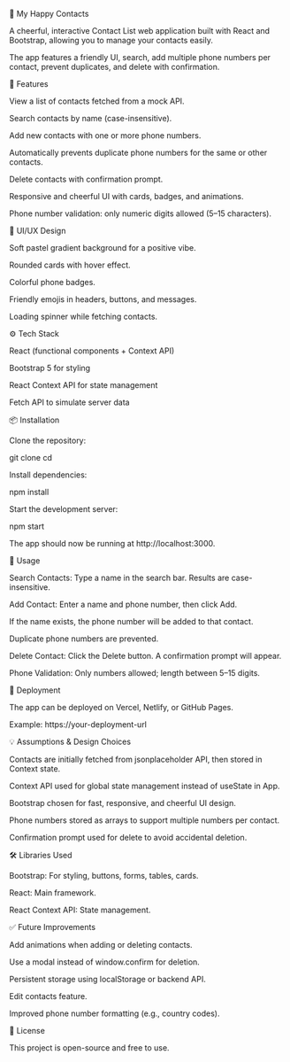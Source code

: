 📇 My Happy Contacts

A cheerful, interactive Contact List web application built with React and Bootstrap, allowing you to manage your contacts easily.

The app features a friendly UI, search, add multiple phone numbers per contact, prevent duplicates, and delete with confirmation.

🌟 Features

View a list of contacts fetched from a mock API.

Search contacts by name (case-insensitive).

Add new contacts with one or more phone numbers.

Automatically prevents duplicate phone numbers for the same or other contacts.

Delete contacts with confirmation prompt.

Responsive and cheerful UI with cards, badges, and animations.

Phone number validation: only numeric digits allowed (5–15 characters).

🎨 UI/UX Design

Soft pastel gradient background for a positive vibe.

Rounded cards with hover effect.

Colorful phone badges.

Friendly emojis in headers, buttons, and messages.

Loading spinner while fetching contacts.

⚙️ Tech Stack

React (functional components + Context API)

Bootstrap 5 for styling

React Context API for state management

Fetch API to simulate server data

📦 Installation

Clone the repository:

git clone <your-repo-url>
cd <your-repo-folder>


Install dependencies:

npm install


Start the development server:

npm start


The app should now be running at http://localhost:3000.

📝 Usage

Search Contacts: Type a name in the search bar. Results are case-insensitive.

Add Contact: Enter a name and phone number, then click Add.

If the name exists, the phone number will be added to that contact.

Duplicate phone numbers are prevented.

Delete Contact: Click the Delete button. A confirmation prompt will appear.

Phone Validation: Only numbers allowed; length between 5–15 digits.

🔗 Deployment

The app can be deployed on Vercel, Netlify, or GitHub Pages.

Example: https://your-deployment-url

💡 Assumptions & Design Choices

Contacts are initially fetched from jsonplaceholder API, then stored in Context state.

Context API used for global state management instead of useState in App.

Bootstrap chosen for fast, responsive, and cheerful UI design.

Phone numbers stored as arrays to support multiple numbers per contact.

Confirmation prompt used for delete to avoid accidental deletion.

🛠 Libraries Used

Bootstrap: For styling, buttons, forms, tables, cards.

React: Main framework.

React Context API: State management.

✅ Future Improvements

Add animations when adding or deleting contacts.

Use a modal instead of window.confirm for deletion.

Persistent storage using localStorage or backend API.

Edit contacts feature.

Improved phone number formatting (e.g., country codes).

📄 License

This project is open-source and free to use.